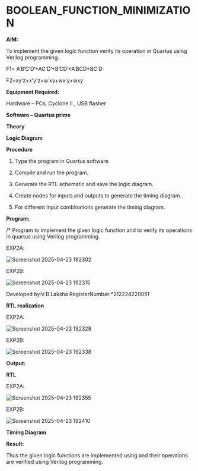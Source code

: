 # BOOLEAN_FUNCTION_MINIMIZATION

**AIM:**

To implement the given logic function verify its operation in Quartus using Verilog programming.

F1= A’B’C’D’+AC’D’+B’CD’+A’BCD+BC’D 

F2=xy’z+x’y’z+w’xy+wx’y+wxy

**Equipment Required:**

Hardware – PCs, Cyclone II , USB flasher

**Software – Quartus prime**

**Theory**

**Logic Diagram**

**Procedure**

1.	Type the program in Quartus software.

2.	Compile and run the program.

3.	Generate the RTL schematic and save the logic diagram.

4.	Create nodes for inputs and outputs to generate the timing diagram.

5.	For different input combinations generate the timing diagram.


**Program:**

/* Program to implement the given logic function and to verify its operations in quartus using Verilog programming. 

EXP2A:

![Screenshot 2025-04-23 192302](https://github.com/user-attachments/assets/c8442a7b-ee48-441f-919f-e102f868ace8)

EXP2B:

![Screenshot 2025-04-23 192315](https://github.com/user-attachments/assets/2cfa2856-9811-49bc-bee1-cdd4005031b6)




Developed by:V.B.Laksha RegisterNumber:*212224220051


**RTL realization**


EXP2A:

![Screenshot 2025-04-23 192328](https://github.com/user-attachments/assets/e2bdefa5-d642-4b9e-a696-b148f85a3590)



EXP2B:

![Screenshot 2025-04-23 192338](https://github.com/user-attachments/assets/50fc22c6-f216-4db5-be1a-64191459dae4)



**Output:**

**RTL**


EXP2A:

![Screenshot 2025-04-23 192355](https://github.com/user-attachments/assets/e2a5f97c-c5a9-42c3-ac8b-1db62fd1d838)


EXP2B:

![Screenshot 2025-04-23 192410](https://github.com/user-attachments/assets/87ca6f3e-6c70-4a1b-927d-73e51e3bd172)


**Timing Diagram**

**Result:**

Thus the given logic functions are implemented using and their operations are verified using Verilog programming.

